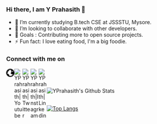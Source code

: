 ### Hi there, I am Y Prahasith 👋


- 🔭 I’m currently studying B.tech CSE at JSSSTU, Mysore.
- 👯 I’m looking to collaborate with other developers.
- 🥅 Goals : Contributing more to open source projects.
- ⚡ Fun fact: I love eating food, I'm a big foodie.


### Connect with me on
[<img align="left" alt="YPrahasith|website" width="22px" src="https://raw.githubusercontent.com/iconic/open-iconic/master/svg/globe.svg" />][website]
[<img align="left" alt="YPrahasith|Youtube" width="22px" src="https://cdn.jsdelivr.net/npm/simple-icons@v3/icons/youtube.svg" />][youtube]
[<img align="left" alt="YPrahasith|Twitter" width="22px" src="https://cdn.jsdelivr.net/npm/simple-icons@v3/icons/twitter.svg" />][twitter]
[<img align="left" alt="YPrahasith|Instagram" width="22px" src="https://cdn.jsdelivr.net/npm/simple-icons@v3/icons/instagram.svg" />][instagram]
[<img align="left" alt="YPrahasith|Linkedin" width="22px" src="https://cdn.jsdelivr.net/npm/simple-icons@v3/icons/linkedin.svg" />][linkedin]

<br/>
<br/>
<br/>

<img align="left" alt="YPrahasith's Github Stats" src="https://github-readme-stats.vercel.app/api?username=YPrahasith&count_private=true&show_icons=true&hide=prs&theme=tokyonight" />

<br/>
<br/>

[![Top Langs](https://github-readme-stats.vercel.app/api/top-langs/?username=YPrahasith)](https://github.com/anuraghazra/github-readme-stats)


[website]: https://nameless-reaches-86226.herokuapp.com/
[twitter]: https://twitter.com/Y_PRAHASITH
[youtube]: https://www.youtube.com/channel/UCxbVu-AqjPyUXffV1S_1sQg
[instagram]: https://www.instagram.com/y_prahasith/
[linkedin]: https://www.linkedin.com/in/y-prahasith-12b829173/
